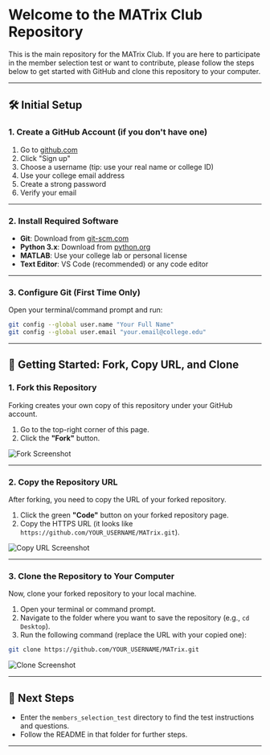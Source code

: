 # Welcome to the MATrix Club Repository

This is the main repository for the MATrix Club. If you are here to participate in the member selection test or want to contribute, please follow the steps below to get started with GitHub and clone this repository to your computer.

---


## 🛠️ Initial Setup

### 1. Create a GitHub Account (if you don't have one)
1. Go to [github.com](https://github.com)
2. Click "Sign up"
3. Choose a username (tip: use your real name or college ID)
4. Use your college email address
5. Create a strong password
6. Verify your email

---

### 2. Install Required Software
- **Git**: Download from [git-scm.com](https://git-scm.com/)
- **Python 3.x**: Download from [python.org](https://python.org)
- **MATLAB**: Use your college lab or personal license
- **Text Editor**: VS Code (recommended) or any code editor

---

### 3. Configure Git (First Time Only)
Open your terminal/command prompt and run:
```bash
git config --global user.name "Your Full Name"
git config --global user.email "your.email@college.edu"
```

---

## 🚀 Getting Started: Fork, Copy URL, and Clone

### 1. **Fork this Repository**
Forking creates your own copy of this repository under your GitHub account.

1. Go to the top-right corner of this page.
2. Click the **"Fork"** button.

![Fork Screenshot](./images/fork_button_placeholder.png)

---

### 2. **Copy the Repository URL**
After forking, you need to copy the URL of your forked repository.

1. Click the green **"Code"** button on your forked repository page.
2. Copy the HTTPS URL (it looks like `https://github.com/YOUR_USERNAME/MATrix.git`).

![Copy URL Screenshot](./images/copy_url_placeholder.png)

---

### 3. **Clone the Repository to Your Computer**
Now, clone your forked repository to your local machine.

1. Open your terminal or command prompt.
2. Navigate to the folder where you want to save the repository (e.g., `cd Desktop`).
3. Run the following command (replace the URL with your copied one):

```bash
git clone https://github.com/YOUR_USERNAME/MATrix.git
```

![Clone Screenshot](./images/clone_command_placeholder.png)

---

## 📝 Next Steps
- Enter the `members_selection_test` directory to find the test instructions and questions.
- Follow the README in that folder for further steps.

---


